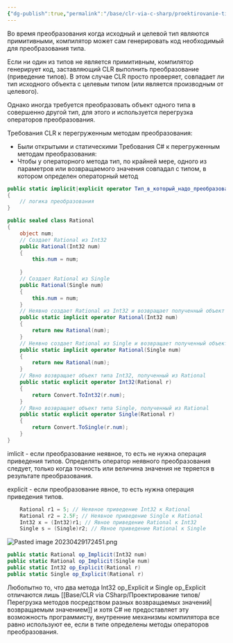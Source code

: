 ```yaml
---
{"dg-publish":true,"permalink":"/base/clr-via-c-sharp/proektirovanie-tipov/metody-operatorov-preobrazovaniya/"}
---
```



Во время преобразования когда исходный и целевой тип являются примитивными, компилятор может сам генерировать код необходимый для преобразования типа.

Если ни один из типов не является примитивным, компилятор генерирует код, заставляющий CLR выполнить преобразование (приведение типов). В этом случае CLR просто проверяет, совпадает ли тип исходного объекта с целевым типом (или является производным от целевого).

Однако иногда требуется преобразовать объект одного типа в совершенно другой тип, для этого и используется перегрузка операторов преобразования.

Требования CLR к перегруженным методам преобразования:
- Были открытыми и статическими
Требования C# к перегруженным методам преобразования:
- Чтобы у операторного метода тип, по крайней мере, одного из параметров или возвращаемого значения совпадал с типом, в котором определен операторный метод

```csharp
public static implicit|explicit operator Тип_в_который_надо_преобразовать(исходный_тип param)
{
    // логика преобразования
}
```


```csharp
public sealed class Rational
{
	object num;
	// Создает Rational из Int32
	public Rational(Int32 num) 
	{
		this.num = num;
			
	}
	// Создает Rational из Single
	public Rational(Single num)
	{
		this.num = num;
	}
	// Неявно создает Rational из Int32 и возвращает полученный объект
	public static implicit operator Rational(Int32 num)
	{
		return new Rational(num);
	}
	// Неявно создает Rational из Single и возвращает полученный объект
	public static implicit operator Rational(Single num)
	{
		return new Rational(num);
	}
	// Явно возвращает объект типа Int32, полученный из Rational
	public static explicit operator Int32(Rational r)
	{
		return Convert.ToInt32(r.num);
	}
	// Явно возвращает объект типа Single, полученный из Rational
	public static explicit operator Single(Rational r)
	{
		return Convert.ToSingle(r.num);
	}
}
```

imlicit - если преобразование неявное, то есть не нужна операция приведения типов. Определять оператор неявного преобразования следует, только когда точность или величина значения не теряется в результате преобразования.

explicit - если преобразование явное, то есть нужна операция приведения типов.

```csharp
	Rational r1 = 5; // Неявное приведение Int32 к Rational
	Rational r2 = 2.5F; // Неявное приведение Single к Rational
	Int32 x = (Int32)r1; // Явное приведение Rational к Int32
	Single s = (Single)r2; // Явное приведение Rational к Single
```

![Pasted image 20230429172451.png](/img/user/Files/Image/Pasted%20image%2020230429172451.png)

```csharp
public static Rational op_Implicit(Int32 num) 
public static Rational op_Implicit(Single num)
public static Int32 op_Explicit(Rational r) 
public static Single op_Explicit(Rational r)
```

Любопытно то, что  два метода Int32 op_Explicit и Single op_Explicit отличаются лишь [[Base/CLR via CSharp/Проектирование типов/Перегрузка методов посредством разных возвращаемых значений\|возвращаемым значением]] и хотя C# не предоставляет эту возможность программисту, внутренние механизмы компилятора все равно используют ее, если в типе определены методы операторов преобразования.